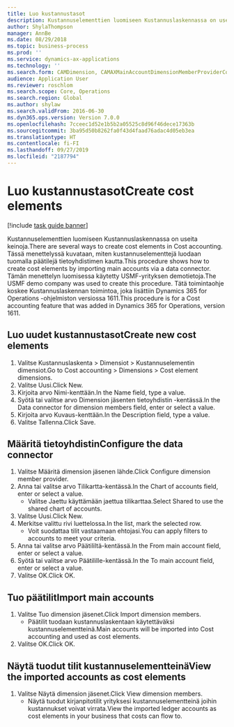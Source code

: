 ```yaml
---
title: Luo kustannustasot
description: Kustannuselementtien luomiseen Kustannuslaskennassa on useita keinoja.
author: ShylaThompson
manager: AnnBe
ms.date: 08/29/2018
ms.topic: business-process
ms.prod: ''
ms.service: dynamics-ax-applications
ms.technology: ''
ms.search.form: CAMDimension, CAMAXMainAccountDimensionMemberProviderConfiguration, CAMDimensionMember
audience: Application User
ms.reviewer: roschlom
ms.search.scope: Core, Operations
ms.search.region: Global
ms.author: shylaw
ms.search.validFrom: 2016-06-30
ms.dyn365.ops.version: Version 7.0.0
ms.openlocfilehash: 7cceec1d52e1b5b2a05525c8d96f46dece17363b
ms.sourcegitcommit: 3ba95d50b8262fa0f43d4faad76adac4d05eb3ea
ms.translationtype: HT
ms.contentlocale: fi-FI
ms.lasthandoff: 09/27/2019
ms.locfileid: "2187794"
---
```

# <a name="create-cost-elements"></a><span data-ttu-id="55151-103">Luo kustannustasot</span><span class="sxs-lookup"><span data-stu-id="55151-103">Create cost elements</span></span> 

[!include [task guide banner](../../includes/task-guide-banner.md)]

<span data-ttu-id="55151-104">Kustannuselementtien luomiseen Kustannuslaskennassa on useita keinoja.</span><span class="sxs-lookup"><span data-stu-id="55151-104">There are several ways to create cost elements in Cost accounting.</span></span> <span data-ttu-id="55151-105">Tässä menettelyssä kuvataan, miten kustannuselementtejä luodaan tuomalla päätilejä tietoyhdistimen kautta.</span><span class="sxs-lookup"><span data-stu-id="55151-105">This procedure shows how to create cost elements by importing main accounts via a data connector.</span></span> <span data-ttu-id="55151-106">Tämän menettelyn luomisessa käytetty USMF-yrityksen demotietoja.</span><span class="sxs-lookup"><span data-stu-id="55151-106">The USMF demo company was used to create this procedure.</span></span> <span data-ttu-id="55151-107">Tätä toimintaohje koskee Kustannuslaskennan toimintoa, joka lisättiin Dynamics 365 for Operations -ohjelmiston versiossa 1611.</span><span class="sxs-lookup"><span data-stu-id="55151-107">This procedure is for a Cost accounting feature that was added in Dynamics 365 for Operations, version 1611.</span></span>


## <a name="create-new-cost-elements"></a><span data-ttu-id="55151-108">Luo uudet kustannustasot</span><span class="sxs-lookup"><span data-stu-id="55151-108">Create new cost elements</span></span>
1. <span data-ttu-id="55151-109">Valitse Kustannuslaskenta > Dimensiot > Kustannuselementin dimensiot.</span><span class="sxs-lookup"><span data-stu-id="55151-109">Go to Cost accounting > Dimensions > Cost element dimensions.</span></span>
2. <span data-ttu-id="55151-110">Valitse Uusi.</span><span class="sxs-lookup"><span data-stu-id="55151-110">Click New.</span></span>
3. <span data-ttu-id="55151-111">Kirjoita arvo Nimi-kenttään.</span><span class="sxs-lookup"><span data-stu-id="55151-111">In the Name field, type a value.</span></span>
4. <span data-ttu-id="55151-112">Syötä tai valitse arvo Dimension jäsenten tietoyhdistin -kentässä.</span><span class="sxs-lookup"><span data-stu-id="55151-112">In the Data connector for dimension members field, enter or select a value.</span></span>
5. <span data-ttu-id="55151-113">Kirjoita arvo Kuvaus-kenttään.</span><span class="sxs-lookup"><span data-stu-id="55151-113">In the Description field, type a value.</span></span>
6. <span data-ttu-id="55151-114">Valitse Tallenna.</span><span class="sxs-lookup"><span data-stu-id="55151-114">Click Save.</span></span>

## <a name="configure-the-data-connector"></a><span data-ttu-id="55151-115">Määritä tietoyhdistin</span><span class="sxs-lookup"><span data-stu-id="55151-115">Configure the data connector</span></span>
1. <span data-ttu-id="55151-116">Valitse Määritä dimension jäsenen lähde.</span><span class="sxs-lookup"><span data-stu-id="55151-116">Click Configure dimension member provider.</span></span>
2. <span data-ttu-id="55151-117">Anna tai valitse arvo Tilikartta-kentässä.</span><span class="sxs-lookup"><span data-stu-id="55151-117">In the Chart of accounts field, enter or select a value.</span></span>
    * <span data-ttu-id="55151-118">Valitse Jaettu käyttämään jaettua tilikarttaa.</span><span class="sxs-lookup"><span data-stu-id="55151-118">Select Shared to use the shared chart of accounts.</span></span>  
3. <span data-ttu-id="55151-119">Valitse Uusi.</span><span class="sxs-lookup"><span data-stu-id="55151-119">Click New.</span></span>
4. <span data-ttu-id="55151-120">Merkitse valittu rivi luettelossa.</span><span class="sxs-lookup"><span data-stu-id="55151-120">In the list, mark the selected row.</span></span>
    * <span data-ttu-id="55151-121">Voit suodattaa tilit vastaamaan ehtojasi.</span><span class="sxs-lookup"><span data-stu-id="55151-121">You can apply filters to accounts to meet your criteria.</span></span>  
5. <span data-ttu-id="55151-122">Anna tai valitse arvo Päätililtä-kentässä.</span><span class="sxs-lookup"><span data-stu-id="55151-122">In the From main account field, enter or select a value.</span></span>
6. <span data-ttu-id="55151-123">Syötä tai valitse arvo Päätilille-kentässä.</span><span class="sxs-lookup"><span data-stu-id="55151-123">In the To main account field, enter or select a value.</span></span>
7. <span data-ttu-id="55151-124">Valitse OK.</span><span class="sxs-lookup"><span data-stu-id="55151-124">Click OK.</span></span>

## <a name="import-main-accounts"></a><span data-ttu-id="55151-125">Tuo päätilit</span><span class="sxs-lookup"><span data-stu-id="55151-125">Import main accounts</span></span>
1. <span data-ttu-id="55151-126">Valitse Tuo dimension jäsenet.</span><span class="sxs-lookup"><span data-stu-id="55151-126">Click Import dimension members.</span></span>
    * <span data-ttu-id="55151-127">Päätilit tuodaan kustannuslaskentaan käytettäväksi kustannuselementteinä.</span><span class="sxs-lookup"><span data-stu-id="55151-127">Main accounts will be imported into Cost accounting and used as cost elements.</span></span>  
2. <span data-ttu-id="55151-128">Valitse OK.</span><span class="sxs-lookup"><span data-stu-id="55151-128">Click OK.</span></span>

## <a name="view-the-imported-accounts-as-cost-elements"></a><span data-ttu-id="55151-129">Näytä tuodut tilit kustannuselementteinä</span><span class="sxs-lookup"><span data-stu-id="55151-129">View the imported accounts as cost elements</span></span>
1. <span data-ttu-id="55151-130">Valitse Näytä dimension jäsenet.</span><span class="sxs-lookup"><span data-stu-id="55151-130">Click View dimension members.</span></span>
    * <span data-ttu-id="55151-131">Näytä tuodut kirjanpitotilit yrityksesi kustannuselementteinä joihin kustannukset voivat virrata.</span><span class="sxs-lookup"><span data-stu-id="55151-131">View the imported ledger accounts as cost elements in your business that costs can flow to.</span></span>  

